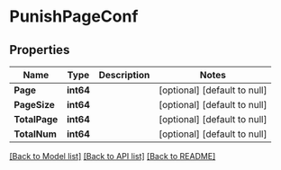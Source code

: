 # PunishPageConf

## Properties
Name | Type | Description | Notes
------------ | ------------- | ------------- | -------------
**Page** | **int64** |  | [optional] [default to null]
**PageSize** | **int64** |  | [optional] [default to null]
**TotalPage** | **int64** |  | [optional] [default to null]
**TotalNum** | **int64** |  | [optional] [default to null]

[[Back to Model list]](../README.md#documentation-for-models) [[Back to API list]](../README.md#documentation-for-api-endpoints) [[Back to README]](../README.md)


